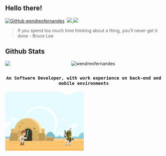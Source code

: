 <h2>Hello there!</h2>

[![GitHub wendreofernandes](https://img.shields.io/github/followers/wendreofernandes?label=follow&style=social)](https://github.com/wendreofernandes)&nbsp;
<a href="https://www.linkedin.com/in/wendreof/" target="_blank">
    <img src="https://img.shields.io/badge/LinkedIn--blue" />
    </a>
    <a href="https://medium.com/@wendreof" target="_blank">
    <img src="https://img.shields.io/badge/Medium--black"></img></a>
    </a>
</a>
 
> If you spend too much time thinking about a thing, you'll never get it done - Bruce Lee

<h2> Github Stats </h2> 
<a href="https://github.com/wendreofernandes/github-readme-stats"><img align="left" width="42%" src="https://github-readme-stats.vercel.app/api/top-langs/?username=wendreofernandes&layout=compact&theme=tokyonight" /></a>
<img width="50%" src="https://github-readme-streak-stats.herokuapp.com/?user=wendreofernandes&theme=tokyonight" alt="wendreofernandes" />

## <p align="center"><h4 align="center"><samp>An Software Developer, with work experience on back-end and mobile environments</samp></h4></p>

<div>
    <img align="center" src="https://github.com/amandewatnitrr/amandewatnitrr/blob/main/terminal.gif" width="50%"/><br>
</div>
